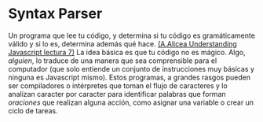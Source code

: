 # Syntax Parser

Un programa que lee tu código, y determina si tu código es gramáticamente válido y si lo es, determina además qué hace. [(A.Alicea Understanding Javascript lectura 7)][0]
La idea básica es que tu código no es mágico. Algo, *alguien*, lo traduce de una manera que sea comprensible para el computador (que solo entiende un conjunto de instrucciones muy básicas y ninguna es Javascript mismo). Estos programas, a grandes rasgos pueden ser compiladores o intérpretes que toman el flujo de caracteres y lo analizan caracter por caracter para identificar palabras que forman *oraciones* que realizan alguna acción, como asignar una variable o crear un ciclo de tareas.

















[0]:https://www.udemy.com/course/understand-javascript/



